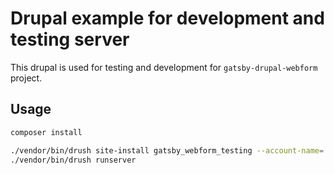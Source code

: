 # Drupal example for development and testing server

This drupal is used for testing and development for `gatsby-drupal-webform` project.

## Usage

```sh
composer install

./vendor/bin/drush site-install gatsby_webform_testing --account-name='admin' --account-pass='admin' --db-url=sqlite:///tmp/site.sqlite -y -vvv
./vendor/bin/drush runserver
```
